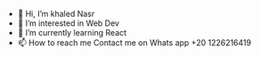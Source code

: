 - 👋 Hi, I’m khaled Nasr
- 👀 I’m interested in Web Dev
- 🌱 I’m currently learning React
- 📫 How to reach me Contact me on Whats app +20 1226216419


<!---
khaledNasr56/khaledNasr56 is a ✨ special ✨ repository because its `README.md` (this file) appears on your GitHub profile.
You can click the Preview link to take a look at your changes.
--->

